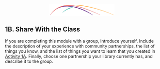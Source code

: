<div style="text-align:center"><img src="/logo/Connectedlib-Logo-Graph.png"></div>


## 1B. Share With the Class

If you are completing this module with a group, introduce yourself. Include the description of your experience with community partnerships, the list of things you know, and the list of things you want to learn that you created in [Activity 1A](/1_introduction/section_1_activities/activity-1a-community-partnerships-kwl.html). Finally, choose one partnership your library currently has, and describe it to the group.
